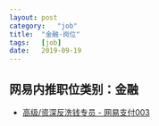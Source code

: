 ```yaml
---
layout:	post
category:	"job"
title:	"金融-岗位"
tags:	[job]
date:	2019-09-19
---
```

## 网易内推职位类别：金融
- [高级/资深反洗钱专员 - 网易支付003](http://mobile.bole.netease.com/bole/boleDetail?id=17057&employeeId=346f03c3cda5f04c&key=all)
